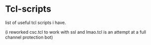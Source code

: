 # Tcl-scripts
list of useful tcl scripts i have.

(i reworked csc.tcl to work with ssl and lmao.tcl is an attempt at a full channel protection bot)
